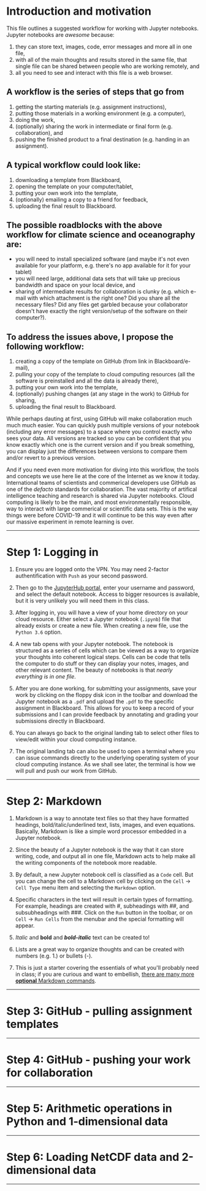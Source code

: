 # Introduction and motivation

This file outlines a suggested workflow for working with Jupyter
notebooks.  Jupyter notebooks are *awesome* because:
1. they can store text, images, code, error messages and more all in one file,
2. with all of the main thoughts and results stored in the same file, that single file can be shared between people who are working remotely, and
3. all you need to see and interact with this file is a web browser.

## A **workflow** is the series of steps that go from
1. getting the starting materials (e.g. assignment instructions),
2. putting those materials in a working environment (e.g. a computer),
3. doing the work,
4. (optionally) sharing the work in intermediate or final form (e.g. collaboration), and
5. pushing the finished product to a final destination (e.g. handing in an assignment).

## A typical workflow could look like:
1. downloading a template from Blackboard,
2. opening the template on your computer/tablet,
3. putting your own work into the template,
4. (optionally) emailing a copy to a friend for feedback,
5. uploading the final result to Blackboard.

## The possible roadblocks with the above workflow for climate science and oceanography are:
+ you will need to install specialized software (and maybe it's not even available for your platform, e.g. there's no app available for it for your tablet)
+ you will need large, additional data sets that will take up precious bandwidth and space on your local device, and
+ sharing of intermediate results for collaboration is clunky (e.g. which e-mail with which attachment is the right one? Did you share all the necessary files? Did any files get garbled because your collaborator doesn't have exactly the right version/setup of the software on their computer?).

## To address the issues above, I propose the following workflow:
1. creating a copy of the template on GitHub (from link in Blackboard/e-mail),
2. pulling your copy of the template to cloud computing resources (all the software is preinstalled and all the data is already there),
3. putting your own work into the template,
4. (optionally) pushing changes (at any stage in the work) to GitHub for sharing,
5. uploading the final result to Blackboard.

While perhaps dauting at first, using GitHub will make collaboration much
much much easier.  You can quickly push multiple versions of your notebook
(including any error messages) to a space where you control exactly who
sees your data.  All versions are tracked so you can be confident that you
know exactly which one is the current version and if you break something,
you can display just the differences between versions to compare them
and/or revert to a previous version.

And if you need even more motivation for diving into this workflow, the
tools and concepts we use here lie at the core of the Internet as we
know it today.  International teams of scientists and commerical developers
use GitHub as one of the *defacto* standards for collaboration.  The vast
majority of artifical intelligence teaching and research is shared via
Jupyter notebooks.  Cloud computing is likely to be the main, and
most environmentally responsible, way to interact with large commerical
or scientific data sets.  This is the way things were before
COVID-19 and it will continue to be this way even after our massive
experiment in remote learning is over.

***

# Step 1: Logging in

1. Ensure you are logged onto the VPN.  You may need 2-factor authentification with `Push` as your second password.

2. Then go to the [JupyterHub portal](https://jupyter.bowdoin.edu), enter your username and password, and select the default notebook.  Access to bigger resources is available, but it is very unlikely you will need them in this class.

3. After logging in, you will have a view of your home directory on your cloud resource.  Either select a Jupyter notebook (`.ipynb`) file that already exists or create a new file.  When creating a new file, use the `Python 3.6` option.

4. A new tab opens with your Jupyter notebook.  The notebook is structured as a series of cells which can be viewed as a way to organize your thoughts into coherent logical steps.  Cells can be code that tells the computer to do stuff or they can display your notes, images, and other relevant content.  The beauty of notebooks is that *nearly everything is in one file*.

5. After you are done working, for submitting your assignments, save your work by clicking on the floppy disk icon in the toolbar and download the Jupyter notebook as a `.pdf` and upload the `.pdf` to the specific assignment in Blackboard.  This allows for you to keep a record of your submissions and I can provide feedback by annotating and grading your submissions directly in Blackboard.

6. You can always go back to the original landing tab to select other files to view/edit within your cloud computing instance.

7. The original landing tab can also be used to open a terminal where you can issue commands directly to the underlying operating system of your cloud computing instance.  As we shall see later, the terminal is how we will pull and push our work from GitHub.

***

# Step 2: Markdown

1. Markdown is a way to annotate text files so that they have formatted
headings, bold/italic/underlined text, lists, images, and even equations.
Basically, Markdown is like a simple word processor embedded in a
Jupyter notebook.

2. Since the beauty of a Jupyter notebook is the way that it can store
writing, code, and output all in one file, Markdown acts to help make
all the writing components of the notebook more readable.

3. By default, a new Jupyter notebook cell is classified as a `Code` cell.
But you can change the cell to a Markdown cell by clicking on the
`Cell` -> `Cell Type` menu item and selecting the `Markdown` option.

4. Specific characters in the text will result in certain types of
formatting.  For example, headings are created with \#, subheadings
with \##, and subsubheadings with \###.  Click on the `Run` button
in the toolbar, or on `Cell` -> `Run Cells` from the menubar and the
special formatting will appear.

5. *Italic* and **bold** and ***bold-italic*** text can be created to!

6. Lists are a great way to organize thoughts and can be created with numbers (e.g. 1.) or bullets (-).

7. This is just a starter covering the essentials of what you'll probably need in class; if you are curious and want to embellish, [there are many more **optional** Markdown commands](https://www.markdownguide.org/basic-syntax).

***

# Step 3: GitHub - pulling assignment templates

***

# Step 4: GitHub - pushing your work for collaboration

***

# Step 5: Arithmetic operations in Python and 1-dimensional data

***

# Step 6: Loading NetCDF data and 2-dimensional data

***